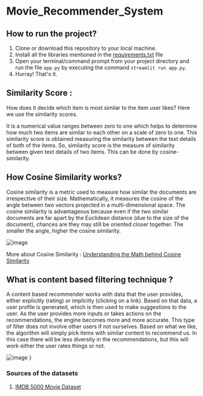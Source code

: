 # Movie_Recommender_System

## How to run the project?

1. Clone or download this repository to your local machine.
2. Install all the libraries mentioned in the [requirements.txt](https://github.com/shreyas-9/Movie_Recommender_System/blob/main/Requirements.txt) file
3. Open your terminal/command prompt from your project directory and run the file `app.py` by executing the command `streamlit run app.py`.
5. Hurray! That's it.



## Similarity Score : 

   How does it decide which item is most similar to the item user likes? Here we use the similarity scores.
   
   It is a numerical value ranges between zero to one which helps to determine how much two items are similar to each other on a scale of zero to one. This similarity score is obtained measuring the similarity between the text details of both of the items. So, similarity score is the measure of similarity between given text details of two items. This can be done by cosine-similarity.
   
## How Cosine Similarity works?
  Cosine similarity is a metric used to measure how similar the documents are irrespective of their size. Mathematically, it measures the cosine of the angle between two vectors projected in a multi-dimensional space. The cosine similarity is advantageous because even if the two similar documents are far apart by the Euclidean distance (due to the size of the document), chances are they may still be oriented closer together. The smaller the angle, higher the cosine similarity.
  
  ![image](https://user-images.githubusercontent.com/36665975/70401457-a7530680-1a55-11ea-9158-97d4e8515ca4.png)

  
More about Cosine Similarity : [Understanding the Math behind Cosine Similarity](https://www.machinelearningplus.com/nlp/cosine-similarity/)

## What is content based filtering technique ?
  A content based recommender works with data that the user provides, either explicitly (rating) or implicitly (clicking on a link). Based on that data, a user profile is generated, which is then used to make suggestions to the user. As the user provides more inputs or takes actions on the recommendations, the engine becomes more and more accurate.
    This type of filter does not involve other users if not ourselves. Based on what we like, the algorithm will simply pick items with similar content to recommend us.
    In this case there will be less diversity in the recommendations, but this will work either the user rates things or not.
    
   ![image](https://miro.medium.com/max/625/1*BME1JjIlBEAI9BV5pOO5Mg.png)
}

### Sources of the datasets 

1. [IMDB 5000 Movie Dataset](https://www.kaggle.com/tmdb/tmdb-movie-metadata?select=tmdb_5000_movies.csv)
